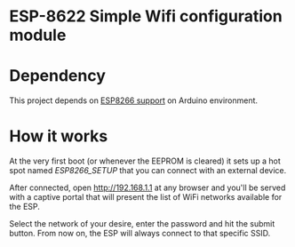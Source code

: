 ESP-8622 Simple Wifi configuration module
===========================================

# Dependency

This project depends on [ESP8266 support](https://github.com/esp8266/Arduino) on Arduino environment.


# How it works

At the very first boot (or whenever the EEPROM is cleared) it sets up a hot spot named _ESP8266\_SETUP_ that you can connect with an external device.

After connected, open http://192.168.1.1 at any browser and you'll be served with a captive portal that will present the list of WiFi networks available for the ESP.

Select the network of your desire, enter the password and hit the submit button. From now on, the ESP will always connect to that specific SSID.

